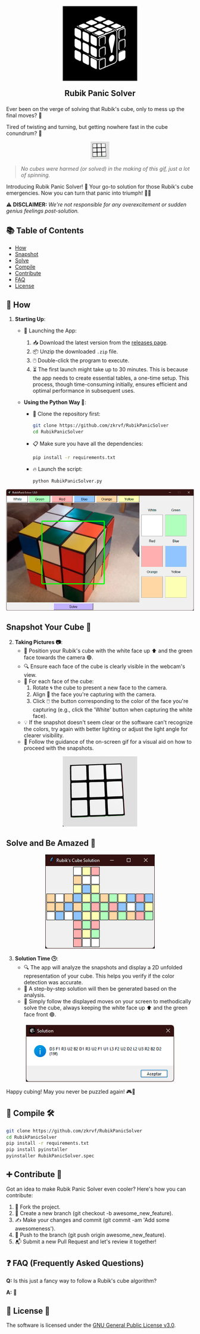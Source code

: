 <h2 align="center">
<img src="src/icon.png" style="vertical-align: bottom" width="200">
  
Rubik Panic Solver
</h2>

Ever been on the verge of solving that Rubik's cube, only to mess up the final moves? 🤯 

Tired of twisting and turning, but getting nowhere fast in the cube conundrum? 🔄 

<div align="center">
  <img src="src/tutorial.gif" width="50" />
</div>

> _No cubes were harmed (or solved) in the making of this gif, just a lot of spinning._

Introducing Rubik Panic Solver! 🚀 
Your go-to solution for those Rubik's cube emergencies. Now you can turn that panic into triumph! 🎉🧩

⚠️ **DISCLAIMER:** _We're not responsible for any overexcitement or sudden genius feelings post-solution._

## 📚 Table of Contents

- [How](#-how)
- [Snapshot](#snapshot-your-cube-)
- [Solve](#solve-and-be-amazed-)
- [Compile](#-compile-️)
- [Contribute](#-contribute-)
- [FAQ](#-faq-frequently-asked-questions)
- [License](#-license-)

## 📖 How

1. **Starting Up**:
   - 🚀 Launching the App:
     1. 📥 Download the latest version from the [releases page](https://github.com/zkrvf/RubikPanicSolver/releases).
     2. 📦 Unzip the downloaded `.zip` file.
     3. 🖱️ Double-click the program to execute.
     4. ⏳ The first launch might take up to 30 minutes. This is because the app needs to create essential tables, a one-time setup. This process, though time-consuming initially, ensures efficient and optimal performance in subsequent uses.

   - **Using the Python Way 🐍**:
     - 🚀 Clone the repository first:
       ```bash
       git clone https://github.com/zkrvf/RubikPanicSolver
       cd RubikPanicSolver
       ```
     - 📋 Make sure you have all the dependencies:
       ```bash
       pip install -r requirements.txt
       ```
     - 🔥 Launch the script:
       ```bash
       python RubikPanicSolver.py
       ```

<div align="center">
  <img src="src/1.png" />
</div>

## Snapshot Your Cube 📸
2. **Taking Pictures 📷**:
   - 🧩 Position your Rubik's cube with the white face up ⬆️ and the green face towards the camera 🟢.
   - 🔍 Ensure each face of the cube is clearly visible in the webcam's view.
   - 🔄 For each face of the cube:
     1. Rotate 🌀 the cube to present a new face to the camera.
     2. Align 📏 the face you're capturing with the camera.
     3. Click 🖱️ the button corresponding to the color of the face you're capturing (e.g., click the 'White' button when capturing the white face).
   - 💡 If the snapshot doesn't seem clear or the software can't recognize the colors, try again with better lighting or adjust the light angle for clearer visibility.
   - 🎥 Follow the guidance of the on-screen gif for a visual aid on how to proceed with the snapshots.

<div align="center">
  <img src="src/tutorial.gif" width="200" />
</div>

## Solve and Be Amazed 🧠

<div align="center">
  <img src="src/2.png" />
</div>

3. **Solution Time 🕒**:
   - 🔍 The app will analyze the snapshots and display a 2D unfolded representation of your cube. This helps you verify if the color detection was accurate.
   - 🧩 A step-by-step solution will then be generated based on the analysis.
   - 🔄 Simply follow the displayed moves on your screen to methodically solve the cube, always keeping the white face up ⬆️ and the green face front 🟢.
     
<div align="center">
  <img src="src/3.png" />
</div>

Happy cubing! May you never be puzzled again! 🎮🎲

## 🔧 Compile 🛠️
```bash
git clone https://github.com/zkrvf/RubikPanicSolver
cd RubikPanicSolver
pip install -r requirements.txt
pip install pyinstaller
pyinstaller RubikPanicSolver.spec
```
## ➕ Contribute 🤝

Got an idea to make Rubik Panic Solver even cooler? Here's how you can contribute:

1. 🍴 Fork the project.
2. 🌱 Create a new branch (git checkout -b awesome_new_feature).
3. ✍️ Make your changes and commit (git commit -am 'Add some awesomeness').
4. 🚀 Push to the branch (git push origin awesome_new_feature).
5. 📬 Submit a new Pull Request and let's review it together!

## ❓ FAQ (Frequently Asked Questions)

**Q:** Is this just a fancy way to follow a Rubik's cube algorithm?

**A:** 👀

## 📝 License 📜
The software is licensed under the [GNU General Public License v3.0](https://www.gnu.org/licenses/gpl-3.0.en.html).

